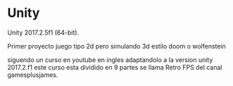 # Unity
Unity 2017.2.5f1 (64-bit).

Primer proyecto juego tipo 2d pero simulando 3d
estilo doom o  wolfenstein

siguendo un curso en youtube en ingles adaptandolo a la version unity 2017.2.f1
este curso esta dividido en 9 partes se llama Retro FPS del canal gamesplusjames.

